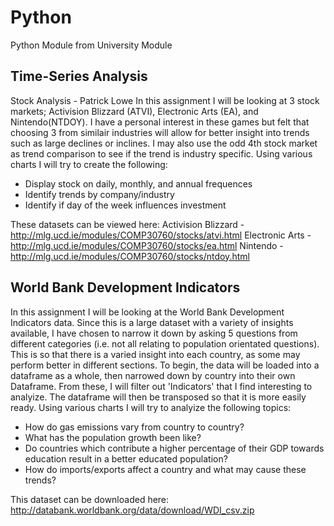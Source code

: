 # Python
Python Module from University Module
## Time-Series Analysis
 Stock Analysis - Patrick Lowe
 In this assignment I will be looking at 3 stock markets; Activision Blizzard (ATVI), Electronic Arts (EA), and Nintendo(NTDOY). I have a personal interest in these games but felt that choosing 3 from similair industries will allow for better insight into trends such as large declines or inclines. I may also use the odd 4th stock market as trend comparison to see if the trend is industry specific. Using various charts I will try to create the following:
 - Display stock on daily, monthly, and annual frequences
 - Identify trends by company/industry
 - Identify if day of the week influences investment
 
 These datasets can be viewed here:
 Activision Blizzard - http://mlg.ucd.ie/modules/COMP30760/stocks/atvi.html
 Electronic Arts - http://mlg.ucd.ie/modules/COMP30760/stocks/ea.html
 Nintendo - http://mlg.ucd.ie/modules/COMP30760/stocks/ntdoy.html

## World Bank Development Indicators
 In this assignment I will be looking at the World Bank Development Indicators data. Since this is a large dataset with a variety of insights available, I have chosen to narrow it down by asking 5 questions from different categories (i.e. not all relating to population orientated questions). This is so that there is a varied insight into each country, as some may perform better in different sections. To begin, the data will be loaded into a dataframe as a whole, then narrowed down by country into their own Dataframe. From these, I will filter out 'Indicators' that I find interesting to analyize. The dataframe will then be transposed so that it is more easily ready. Using various charts I will try to analyize the following topics:
 - How do gas emissions vary from country to country?
 - What has the population growth been like?
 - Do countries which contribute a higher percentage of their GDP towards education result in a better educated population?
 - How do imports/exports affect a country and what may cause these trends?
 
 This dataset can be downloaded here:
 http://databank.worldbank.org/data/download/WDI_csv.zip
